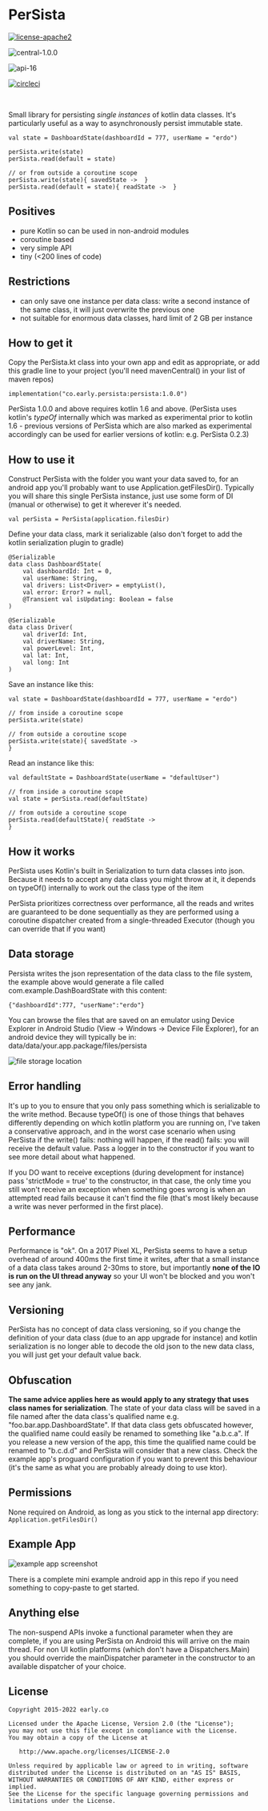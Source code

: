 # PerSista

[![license-apache2](https://img.shields.io/badge/license-Apache%202-blue.svg)](https://github.com/erdo/persista/blob/main/LICENSE.txt)

![central-1.0.0](https://img.shields.io/badge/central-1.0.0-green.svg)

![api-16](https://img.shields.io/badge/api-16%2B-orange.svg)

[![circleci](https://circleci.com/gh/erdo/persista/tree/main.svg?style=shield)](https://circleci.com/gh/erdo/persista/tree/main)

<br/>

Small library for persisting _single instances_ of kotlin data classes. It's particularly useful as a way to asynchronously persist immutable state.

```
val state = DashboardState(dashboardId = 777, userName = "erdo")

perSista.write(state)
perSista.read(default = state)

// or from outside a coroutine scope
perSista.write(state){ savedState ->  }
perSista.read(default = state){ readState ->  }

```

## Positives
- pure Kotlin so can be used in non-android modules
- coroutine based
- very simple API
- tiny (<200 lines of code)

## Restrictions
- can only save one instance per data class: write a second instance of the same class, it will just overwrite the previous one
- not suitable for enormous data classes, hard limit of 2 GB per instance

## How to get it

Copy the PerSista.kt class into your own app and edit as appropriate, or add this gradle line to your project (you'll need mavenCentral() in your list of maven repos)

```
implementation("co.early.persista:persista:1.0.0")
```
PerSista 1.0.0 and above requires kotlin 1.6 and above. (PerSista uses kotlin's _typeOf_ internally which was marked as experimental prior to kotlin 1.6 - previous versions of PerSista which are also marked as experimental accordingly can be used for earlier versions of kotlin: e.g. PerSista 0.2.3)

## How to use it

Construct PerSista with the folder you want your data saved to, for an android app you'll probably want to use Application.getFilesDir(). Typically you will share this single PerSista instance, just use some form of DI (manual or otherwise) to get it wherever it's needed.

```
val perSista = PerSista(application.filesDir)

```

Define your data class, mark it serializable (also don't forget to add the kotlin serialization plugin to gradle)

```
@Serializable
data class DashboardState(
    val dashboardId: Int = 0,
    val userName: String,
    val drivers: List<Driver> = emptyList(),
    val error: Error? = null,
    @Transient val isUpdating: Boolean = false
)

@Serializable
data class Driver(
    val driverId: Int,
    val driverName: String,
    val powerLevel: Int,
    val lat: Int,
    val long: Int
)
```

Save an instance like this:

```
val state = DashboardState(dashboardId = 777, userName = "erdo")

// from inside a coroutine scope
perSista.write(state)

// from outside a coroutine scope
perSista.write(state){ savedState ->
}
```

Read an instance like this:
```
val defaultState = DashboardState(userName = "defaultUser")

// from inside a coroutine scope
val state = perSista.read(defaultState)

// from outside a coroutine scope
perSista.read(defaultState){ readState ->
}
```

## How it works

PerSista uses Kotlin's built in Serialization to turn data classes into json. Because it needs to accept any data class you might throw at it, it depends on typeOf() internally to work out the class type of the item

PerSista prioritizes correctness over performance, all the reads and writes are guaranteed to be done sequentially as they are performed using a coroutine dispatcher created from a single-threaded Executor (though you can override that if you want)

## Data storage

Persista writes the json representation of the data class to the file system, the example above would generate a file called com.example.DashBoardState with this content:

```
{"dashboardId":777, "userName":"erdo"}
```

You can browse the files that are saved on an emulator using Device Explorer in Android Studio (View -> Windows -> Device File Explorer), for an android device they will typically be in: data/data/your.app.package/files/persista

![file storage location](filestorage.png)

## Error handling

It's up to you to ensure that you only pass something which is serializable to the write method. Because typeOf() is one of those things that behaves differently depending on which kotlin platform you are running on, I've taken a conservative approach, and in the worst case scenario when using PerSista if the write() fails: nothing will happen, if the read() fails: you will receive the default value. Pass a logger in to the constructor if you want to see more detail about what happened.

If you DO want to receive exceptions (during development for instance) pass 'strictMode = true' to the constructor, in that case, the only time you still won't receive an exception when something goes wrong is when an attempted read fails because it can't find the file (that's most likely because a write was never performed in the first place).

## Performance
Performance is "ok". On a 2017 Pixel XL, PerSista seems to have a setup overhead of around 400ms the first time it writes, after that a small instance of a data class takes around 2-30ms to store, but importantly **none of the IO is run on the UI thread anyway** so your UI won't be blocked and you won't see any jank.

## Versioning
PerSista has no concept of data class versioning, so if you change the definition of your data class (due to an app upgrade for instance) and kotlin serialization is no longer able to decode the old json to the new data class, you will just get your default value back.

## Obfuscation
**The same advice applies here as would apply to any strategy that uses class names for serialization**. The state of your data class will be saved in a file named after the data class's qualified name e.g. "foo.bar.app.DashboardState". If that data class gets obfuscated however, the qualified name could easily be renamed to something like "a.b.c.a". If you release a new version of the app, this time the qualified name could be renamed to "b.c.d.d" and PerSista will consider that a new class. Check the example app's proguard configuration if you want to prevent this behaviour (it's the same as what you are probably already doing to use ktor).

## Permissions
None required on Android, as long as you stick to the internal app directory: `Application.getFilesDir()`

## Example App

![example app screenshot](exampleapp.png)

There is a complete mini example android app in this repo if you need something to copy-paste to get started.

## Anything else
The non-suspend APIs invoke a functional parameter when they are complete, if you are using PerSista on Android this will arrive on the main thread. For non UI kotlin platforms (which don't have a Dispatchers.Main) you should override the mainDispatcher parameter in the constructor to an available dispatcher of your choice.

## License

    Copyright 2015-2022 early.co

    Licensed under the Apache License, Version 2.0 (the "License");
    you may not use this file except in compliance with the License.
    You may obtain a copy of the License at

       http://www.apache.org/licenses/LICENSE-2.0

    Unless required by applicable law or agreed to in writing, software
    distributed under the License is distributed on an "AS IS" BASIS,
    WITHOUT WARRANTIES OR CONDITIONS OF ANY KIND, either express or implied.
    See the License for the specific language governing permissions and
    limitations under the License.
